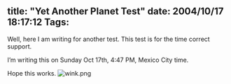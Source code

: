 title: "Yet Another Planet Test"
date: 2004/10/17 18:17:12
Tags: 
---
<p>Well, here I am writing for another test. This test is for the time correct support.</p>

<p>I’m writing this on Sunday Oct 17th, 4:47 PM, Mexico City time.</p>

<p>Hope this works. <img alt="wink.png" src="http://web.archive.org/web/20041018111240/http://www.damog.net/images/emoticons/wink.png"/></p>
